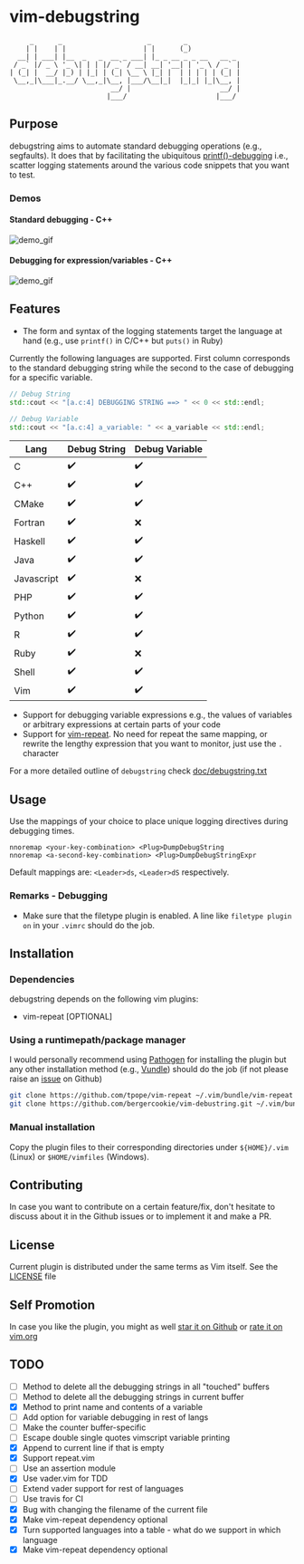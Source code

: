 # vim-debugstring


```
     _      _                     _        _
    | |    | |                   | |      (_)
  __| | ___| |__  _   _  __ _ ___| |_ _ __ _ _ __   __ _
 / _` |/ _ \ '_ \| | | |/ _` / __| __| '__| | '_ \ / _` |
| (_| |  __/ |_) | |_| | (_| \__ \ |_| |  | | | | | (_| |
 \__,_|\___|_.__/ \__,_|\__, |___/\__|_|  |_|_| |_|\__, |
                         __/ |                      __/ |
                        |___/                      |___/

```

## Purpose

debugstring aims to automate standard debugging operations (e.g., segfaults).
It does that by facilitating the ubiquitous
[printf()-debugging](https://everything2.com/title/printf%28%29%20debugging)
i.e., scatter logging statements around the various code snippets that you want
to test.


### Demos

#### Standard debugging - C++

![demo_gif](https://github.com/bergercookie/vim-debugstring/blob/master/misc/demo_cpp.gif)

#### Debugging for expression/variables - C++

![demo_gif](https://github.com/bergercookie/vim-debugstring/blob/master/misc/demo_cpp_var.gif)

## Features

- The form and syntax of the logging statements target the language at hand
(e.g., use `printf()` in C/C++ but `puts()` in Ruby)

Currently the following languages are supported. First column corresponds to the
standard debugging string while the second to the case of debugging for a
specific variable.

```c++
// Debug String
std::cout << "[a.c:4] DEBUGGING STRING ==> " << 0 << std::endl;

// Debug Variable
std::cout << "[a.c:4] a_variable: " << a_variable << std::endl;
```

Lang       | Debug String       | Debug Variable
---        | ---                | ---
C          | :heavy_check_mark: | :heavy_check_mark:
C++        | :heavy_check_mark: | :heavy_check_mark:
CMake      | :heavy_check_mark: | :heavy_check_mark:
Fortran    | :heavy_check_mark: | :x:
Haskell    | :heavy_check_mark: | :heavy_check_mark:
Java       | :heavy_check_mark: | :heavy_check_mark:
Javascript | :heavy_check_mark: | :x:
PHP        | :heavy_check_mark: | :heavy_check_mark:
Python     | :heavy_check_mark: | :heavy_check_mark:
R          | :heavy_check_mark: | :heavy_check_mark:
Ruby       | :heavy_check_mark: | :x:
Shell      | :heavy_check_mark: | :heavy_check_mark:
Vim        | :heavy_check_mark: | :heavy_check_mark:

- Support for debugging variable expressions e.g., the values of variables or
    arbitrary expressions at certain parts of your code
- Support for [vim-repeat](https://github.com/tpope/vim-repeat). No
    need for repeat the same mapping, or rewrite the lengthy expression that you
    want to monitor, just use the `.` character

For a more detailed outline of `debugstring` check
[doc/debugstring.txt](https://github.com/bergercookie/vim-debugstring/blob/master/doc/debugstring.txt)

## Usage

Use the mappings of your choice to place unique logging directives during
debugging times.

```vim
nnoremap <your-key-combination> <Plug>DumpDebugString
nnoremap <a-second-key-combination> <Plug>DumpDebugStringExpr
```

Default mappings are: `<Leader>ds`, `<Leader>dS` respectively.

### Remarks - Debugging

* Make sure that the filetype plugin is enabled. A line like `filetype plugin on` in
    your `.vimrc` should do the job.


## Installation

### Dependencies

debugstring depends on the following vim plugins:

- vim-repeat [OPTIONAL]

### Using a runtimepath/package manager

I would personally recommend using [Pathogen](https://github.com/tpope/vim-pathogen/) for
installing the plugin but any other installation method (e.g.,
[Vundle](https://github.com/VundleVim/Vundle.vim)) should do the job (if not
please raise an
[issue](https://github.com/bergercookie/vim-debugstring/issues) on Github)

```bash
git clone https://github.com/tpope/vim-repeat ~/.vim/bundle/vim-repeat
git clone https://github.com/bergercookie/vim-debustring.git ~/.vim/bundle/vim-debugstring

```

### Manual installation

Copy the plugin files to their corresponding directories under `${HOME}/.vim`
(Linux) or `$HOME/vimfiles` (Windows).

## Contributing

In case you want to contribute on a certain feature/fix, don't hesitate to
discuss about it in the Github issues or to implement it and make a PR.

## License

Current plugin is distributed under the same terms as Vim itself. See the
[LICENSE](https://github.com/bergercookie/vim-debugstring/blob/master/LICENSE)
file

## Self Promotion

In case you like the plugin, you might as well [star it on
Github](https://github.com/bergercookie/vim-debugstring) or [rate it on
vim.org](https://vim.sourceforge.io/scripts/script.php?script_id=5634)

## TODO

- [ ] Method to delete all the debugging strings in all "touched" buffers
- [ ] Method to delete all the debugging strings in current buffer
- [x] Method to print name and contents of a variable
- [ ] Add option for variable debugging in rest of langs
- [ ] Make the counter buffer-specific
- [ ] Escape double single quotes vimscript variable printing
- [x] Append to current line if that is empty
- [x] Support repeat.vim
- [ ] Use an assertion module
- [x] Use vader.vim for TDD
- [ ] Extend vader support for rest of languages
- [ ] Use travis for CI
- [x] Bug with changing the filename of the current file
- [x] Make vim-repeat dependency optional
- [x] Turn supported languages into a table - what do we support in which
    language
- [x] Make vim-repeat dependency optional
